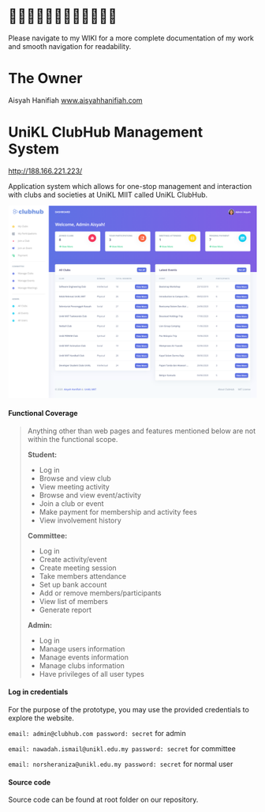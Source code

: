# 👩🏻‍🌾👩🏻‍🌾👩🏻‍🌾👩🏻‍🌾 

Please navigate to my WIKI for a more complete documentation of my work and smooth navigation for readability.

# The Owner
Aisyah Hanifiah
www.aisyahhanifiah.com

# UniKL ClubHub Management System
http://188.166.221.223/

Application system which allows for one-stop management and interaction with clubs and societies at UniKL MIIT called UniKL ClubHub.

![a](https://github.com/aisyahhanifiah/unikl-clubhub/blob/master/screencapture-uniclubhub-me-home-2020-05-29-11_06_46.png)

#### Functional Coverage
> Anything other than web pages and features mentioned below are not within the functional scope.
> 
> **Student:**
> * Log in
> * Browse and view club
> * View meeting activity
> * Browse and view event/activity
> * Join a club or event
> * Make payment for membership and activity fees
> * View involvement history
>
>
> **Committee:**
> * Log in
> * Create activity/event
> * Create meeting session
> * Take members attendance
> * Set up bank account
> * Add or remove members/participants
> * View list of members
> * Generate report
>
>
> **Admin:**
> * Log in
> * Manage users information
> * Manage events information
> * Manage clubs information
> * Have privileges of all user types


#### Log in credentials
For the purpose of the prototype, you may use the provided credentials to explore the website.

`email: admin@clubhub.com password: secret` for admin

`email: nawadah.ismail@unikl.edu.my password: secret` for committee

`email: norsheraniza@unikl.edu.my password: secret` for normal user

#### Source code
Source code can be found at root folder on our repository.
